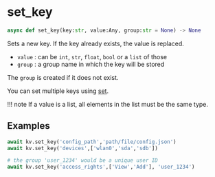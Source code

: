 # set_key

```py
async def set_key(key:str, value:Any, group:str = None) -> None
```

Sets a new key. If the key already exists, the value is replaced.

- `value` : can be `int`, `str`, `float`, `bool` or a `list` of those
- `group` : a group name in which the key will be stored

The `group` is created if it does not exist.

You can set multiple keys using [set](./set.md).

!!! note
    If a value is a list, all elements in the list must be the same type.


## Examples

```py
await kv.set_key('config_path','path/file/config.json')
await kv.set_key('devices',['wlan0','sda','sdb'])
```

```py title='With Group'
# the group 'user_1234' would be a unique user ID
await kv.set_key('access_rights',['View','Add'], 'user_1234')
```
